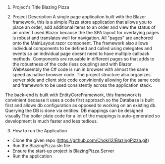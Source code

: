 1. Project's Title
Blazing Pizza

2. Project Description
A single page application built with the Blazor framework, this is a simple Pizza store application that allows you to place an order,
add additional items to an order and view the status of an order. I used Blazor because the the SPA layout for overlaying pages 
is robust and translates well for navigation. All "pages" are anchored onto the MainLayout.razor component. The framework also allows
individual components to be defined and called using delegates and events so an individual page doesnt need to have multiple callback methods.
Components are reusable in different pages so that adds to the robustness of the code (less coupling) and with Blazor WebAssembly the C# 
code is run in browser with almost the same speed as native browser code. The project structure also organizes server side and client side
code conviniently allowing for the same code and framework to be used consistently across the application stack. 

The back-end is built with EntityCoreFramework, this framework is convinient because it uses a code first approach so the Database is built first
and allows db configuration as opposed to working on an existing db. Querying the DB is done via entities. DB mappings can be designed visually.The boiler plate code for a lot of the mappings is auto-generated so development is much faster and less tedious.

3. How to run the Application
- Clone the given repo (https://github.com/Choki12/BlazingPizza.git)
- Run the BlazingPizza.sln file
- Ensure the start-up project is BlazingPizza.Server
- Run the application 
